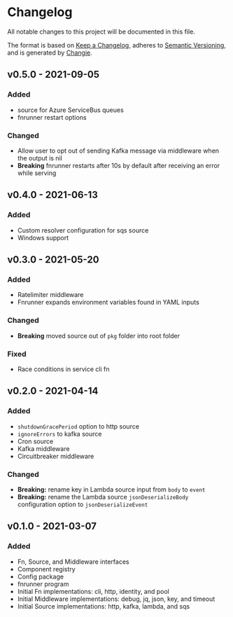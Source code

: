 # Changelog
All notable changes to this project will be documented in this file.

The format is based on [Keep a Changelog](https://keepachangelog.com/en/1.0.0/),
adheres to [Semantic Versioning](https://semver.org/spec/v2.0.0.html),
and is generated by [Changie](https://github.com/miniscruff/changie).

## v0.5.0 - 2021-09-05
### Added
* source for Azure ServiceBus queues
* fnrunner restart options
### Changed
* Allow user to opt out of sending Kafka message via middleware when the output is nil
* **Breaking** fnrunner restarts after 10s by default after receiving an error while serving

## v0.4.0 - 2021-06-13

### Added
* Custom resolver configuration for sqs source
* Windows support

## v0.3.0 - 2021-05-20

### Added
* Ratelimiter middleware
* Fnrunner expands environment variables found in YAML inputs

### Changed
* **Breaking** moved source out of `pkg` folder into root folder

### Fixed
* Race conditions in service cli fn

## v0.2.0 - 2021-04-14

### Added
* `shutdownGracePeriod` option to http source
* `ignoreErrors` to kafka source
* Cron source
* Kafka middleware
* Circuitbreaker middleware

### Changed
* **Breaking:** rename key in Lambda source input from `body` to `event`
* **Breaking:** rename the Lambda source `jsonDeserializeBody` configuration option to `jsonDeserializeEvent`

## v0.1.0 - 2021-03-07

### Added
* Fn, Source, and Middleware interfaces
* Component registry
* Config package
* fnrunner program
* Initial Fn implementations: cli, http, identity, and pool
* Initial Middleware implementations: debug, jq, json, key, and timeout
* Initial Source implementations: http, kafka, lambda, and sqs